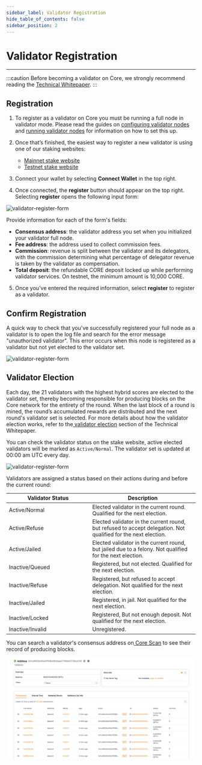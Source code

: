 ```yaml
---
sidebar_label: Validator Registration
hide_table_of_contents: false
sidebar_position: 2
---
```


# Validator Registration
---

:::caution 
Before becoming a validator on Core, we strongly recommend reading the [Technical Whitepaper](https://docs.coredao.org/).
:::

## Registration

1. To register as a validator on Core you must be running a full node in validator mode. Please read the guides on [configuring validator nodes](../config/validator-node-config.md) and [running validator nodes](./running-validator.md) for information on how to set this up.

2. Once that’s finished, the easiest way to register a new validator is using one of our staking websites:

    * [Mainnet stake website](https://stake.coredao.org)
    * [Testnet stake website](https://stake.test.btcs.network)

3. Connect your wallet by selecting **Connect Wallet** in the top right. 
4. Once connected, the **register** button should appear on the top right. Selecting **register** opens the following input form:

![validator-register-form](../../../static/img/validator/register/validator-register-1.avif)

Provide information for each of the form's fields:

* **Consensus address**: the validator address you set when you initialized your validator full node.
* **Fee address**: the address used to collect commission fees.
* **Commission**: revenue is split between the validator and its delegators, with the commission determining what percentage of delegator revenue is taken by the validator as compensation.
* **Total deposit**: the refundable CORE deposit locked up while performing validator services. On testnet, the minimum amount is 10,000 CORE.

5. Once you've entered the required information, select **register** to register as a validator.

## Confirm Registration

A quick way to check that you've successfully registered your full node as a validator is to open the log file and search for the error message "unauthorized validator". This error occurs when this node is registered as a validator but not yet elected to the validator set.

![validator-register-form](../../../static/img/validator/register/validator-register-2.avif)

## Validator Election

Each day, the 21 validators with the highest hybrid scores are elected to the validator set, thereby becoming responsible for producing blocks on the Core network for the entirety of the round. When the last block of a round is mined, the round’s accumulated rewards are distributed and the next round's validator set is selected. For more details about how the validator election works, refer to the[ validator election](https://docs.coredao.org/satoshi-plus-consensus/validator-election) section of the Technical Whitepaper.

You can check the validator status on the stake website, active elected validators will be marked as `Active/Normal`. The validator set is updated at 00:00 am UTC every day.

![validator-register-form](../../../static/img/validator/register/validator-register-3.avif)

Validators are assigned a status based on their actions during and before the current round:

<table><thead><tr><th width="208">Validator Status</th><th>Description</th></tr></thead><tbody><tr><td>Active/Normal</td><td>Elected validator in the current round. Qualified for the next election.</td></tr><tr><td>Active/Refuse</td><td>Elected validator in the current round, but refused to accept delegation. Not qualified for the next election.</td></tr><tr><td>Active/Jailed</td><td>Elected validator in the current round, but jailed due to a felony. Not qualified for the next election.</td></tr><tr><td>Inactive/Queued</td><td>Registered, but not elected. Qualified for the next election.</td></tr><tr><td>Inactive/Refuse</td><td>Registered, but refused to accept delegation. Not qualified for the next election.</td></tr><tr><td>Inactive/Jailed</td><td>Registered, in jail. Not qualified for the next election.</td></tr><tr><td>Inactive/Locked</td><td>Registered, But not enough deposit. Not qualified for the next election.</td></tr><tr><td>Inactive/Invalid</td><td>Unregistered.</td></tr></tbody></table>

You can search a validator's consensus address on[ Core Scan](https://scan.coredao.org/) to see their record of producing blocks.

![validator-register-form](../../../static/img/validator/register/validator-register-4.webp)
